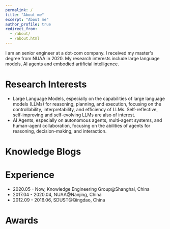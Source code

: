 ```yaml
---
permalink: /
title: "About me"
excerpt: "About me"
author_profile: true
redirect_from: 
  - /about/
  - /about.html
---
```


I am an senior engineer at a dot-com company. I received my master's degree from NUAA in 2020. My research interests include large language models, AI agents and embodied artificial intelligence.

Research Interests
======
- Large Language Models, especially on the capabilities of large language models (LLMs) for reasoning, planning, and execution, focusing on the controllability, interpretability, and efficiency of LLMs. Self-reflective, self-improving and self-evolving LLMs are also of interest.
- AI Agents, especially on autonomous agents, multi-agent systems, and human-agent collaboration, focusing on the abilities of agents for reasoning, decision-making, and interaction.

Knowledge Blogs
======


Experience
======
- 2020.05 - Now, Knowledge Engineering Group@Shanghai, China
- 2017.04 - 2020.04, NUAA@Nanjing, China
- 2012.09 - 2016.06, SDUST@Qingdao, China

Awards
======





